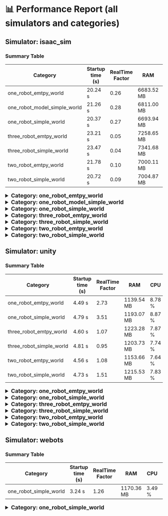 # 📊 Performance Report (all simulators and categories)

## Simulator: isaac_sim

### Summary Table

| Category | Startup time (s) | RealTime Factor | RAM | CPU | GPU |
|---|---|---|---|---|---|
| one_robot_emtpy_world | 20.24 s | 0.26 | 6683.52 MB | 53.42 % | 69.91 % |
| one_robot_model_simple_world | 21.26 s | 0.28 | 6811.00 MB | 57.78 % | 85.37 % |
| one_robot_simple_world | 20.37 s | 0.27 | 6693.94 MB | 51.96 % | 84.35 % |
| three_robot_emtpy_world | 23.21 s | 0.05 | 7258.65 MB | 49.14 % | 81.00 % |
| three_robot_simple_world | 23.47 s | 0.04 | 7341.68 MB | 49.34 % | 91.04 % |
| two_robot_emtpy_world | 21.78 s | 0.10 | 7000.11 MB | 56.17 % | 84.67 % |
| two_robot_simple_world | 20.72 s | 0.09 | 7004.87 MB | 51.94 % | 87.39 % |

<details>
<summary style="font-size:1.25em; font-weight:bold;">Category: one_robot_emtpy_world</summary>

**Timestamp:** 2025-09-18T19:19:33.751014  
**Total iterations:** 1  
**Average measured duration per iteration:** 20.24 s  

#### System Resources

| Metric                    | Value                          |
|---------------------------|--------------------------------|
| CPU average               | 53.42 %                    |
| RAM average               | 6683.52 MB (~6.53 GB) |
| GPU average               | 69.9 %                    |
| GPU Memory average        | 4034.74 MB (~3.94 GB) |

#### Simulation Performance

| Metric                    | Value                          |
|---------------------------|--------------------------------|
| Real Time Factor (RTF)     | 0.2566 (~26 % of real-time) |
| Average iteration time      | 80.87 s        |

> Simulation runs at ~26 % of real-time (1 s simulated → 3.9 s real).

</details>


<details>
<summary style="font-size:1.25em; font-weight:bold;">Category: one_robot_model_simple_world</summary>

**Timestamp:** 2025-09-18T14:12:41.996206  
**Total iterations:** 1  
**Average measured duration per iteration:** 21.26 s  

#### System Resources

| Metric                    | Value                          |
|---------------------------|--------------------------------|
| CPU average               | 57.78 %                    |
| RAM average               | 6811.00 MB (~6.65 GB) |
| GPU average               | 85.4 %                    |
| GPU Memory average        | 4802.11 MB (~4.69 GB) |

#### Simulation Performance

| Metric                    | Value                          |
|---------------------------|--------------------------------|
| Real Time Factor (RTF)     | 0.2752 (~28 % of real-time) |
| Average iteration time      | 84.66 s        |

> Simulation runs at ~28 % of real-time (1 s simulated → 3.6 s real).

</details>


<details>
<summary style="font-size:1.25em; font-weight:bold;">Category: one_robot_simple_world</summary>

**Timestamp:** 2025-09-18T19:24:01.490314  
**Total iterations:** 1  
**Average measured duration per iteration:** 20.37 s  

#### System Resources

| Metric                    | Value                          |
|---------------------------|--------------------------------|
| CPU average               | 51.96 %                    |
| RAM average               | 6693.94 MB (~6.54 GB) |
| GPU average               | 84.3 %                    |
| GPU Memory average        | 4069.96 MB (~3.97 GB) |

#### Simulation Performance

| Metric                    | Value                          |
|---------------------------|--------------------------------|
| Real Time Factor (RTF)     | 0.2655 (~27 % of real-time) |
| Average iteration time      | 80.89 s        |

> Simulation runs at ~27 % of real-time (1 s simulated → 3.8 s real).

</details>


<details>
<summary style="font-size:1.25em; font-weight:bold;">Category: three_robot_emtpy_world</summary>

**Timestamp:** 2025-09-18T19:22:34.691400  
**Total iterations:** 1  
**Average measured duration per iteration:** 23.21 s  

#### System Resources

| Metric                    | Value                          |
|---------------------------|--------------------------------|
| CPU average               | 49.14 %                    |
| RAM average               | 7258.65 MB (~7.09 GB) |
| GPU average               | 81.0 %                    |
| GPU Memory average        | 5395.67 MB (~5.27 GB) |

#### Simulation Performance

| Metric                    | Value                          |
|---------------------------|--------------------------------|
| Real Time Factor (RTF)     | 0.0481 (~5 % of real-time) |
| Average iteration time      | 84.57 s        |

> Simulation runs at ~5 % of real-time (1 s simulated → 20.8 s real).

</details>


<details>
<summary style="font-size:1.25em; font-weight:bold;">Category: three_robot_simple_world</summary>

**Timestamp:** 2025-09-18T19:26:58.737604  
**Total iterations:** 1  
**Average measured duration per iteration:** 23.47 s  

#### System Resources

| Metric                    | Value                          |
|---------------------------|--------------------------------|
| CPU average               | 49.34 %                    |
| RAM average               | 7341.68 MB (~7.17 GB) |
| GPU average               | 91.0 %                    |
| GPU Memory average        | 5440.12 MB (~5.31 GB) |

#### Simulation Performance

| Metric                    | Value                          |
|---------------------------|--------------------------------|
| Real Time Factor (RTF)     | 0.0405 (~4 % of real-time) |
| Average iteration time      | 84.50 s        |

> Simulation runs at ~4 % of real-time (1 s simulated → 24.7 s real).

</details>


<details>
<summary style="font-size:1.25em; font-weight:bold;">Category: two_robot_emtpy_world</summary>

**Timestamp:** 2025-09-18T19:21:04.206039  
**Total iterations:** 1  
**Average measured duration per iteration:** 21.78 s  

#### System Resources

| Metric                    | Value                          |
|---------------------------|--------------------------------|
| CPU average               | 56.17 %                    |
| RAM average               | 7000.11 MB (~6.84 GB) |
| GPU average               | 84.7 %                    |
| GPU Memory average        | 4631.04 MB (~4.52 GB) |

#### Simulation Performance

| Metric                    | Value                          |
|---------------------------|--------------------------------|
| Real Time Factor (RTF)     | 0.1023 (~10 % of real-time) |
| Average iteration time      | 84.53 s        |

> Simulation runs at ~10 % of real-time (1 s simulated → 9.8 s real).

</details>


<details>
<summary style="font-size:1.25em; font-weight:bold;">Category: two_robot_simple_world</summary>

**Timestamp:** 2025-09-18T19:25:28.331596  
**Total iterations:** 1  
**Average measured duration per iteration:** 20.72 s  

#### System Resources

| Metric                    | Value                          |
|---------------------------|--------------------------------|
| CPU average               | 51.94 %                    |
| RAM average               | 7004.87 MB (~6.84 GB) |
| GPU average               | 87.4 %                    |
| GPU Memory average        | 4705.13 MB (~4.59 GB) |

#### Simulation Performance

| Metric                    | Value                          |
|---------------------------|--------------------------------|
| Real Time Factor (RTF)     | 0.0909 (~9 % of real-time) |
| Average iteration time      | 80.94 s        |

> Simulation runs at ~9 % of real-time (1 s simulated → 11.0 s real).

</details>



## Simulator: unity

### Summary Table

| Category | Startup time (s) | RealTime Factor | RAM | CPU | GPU |
|---|---|---|---|---|---|
| one_robot_emtpy_world | 4.49 s | 2.73 | 1139.54 MB | 8.78 % | 31.59 % |
| one_robot_simple_world | 4.79 s | 3.51 | 1193.07 MB | 8.87 % | 28.15 % |
| three_robot_emtpy_world | 4.60 s | 1.07 | 1223.28 MB | 7.87 % | 21.90 % |
| three_robot_simple_world | 4.81 s | 0.95 | 1203.73 MB | 7.74 % | 23.02 % |
| two_robot_emtpy_world | 4.56 s | 1.08 | 1153.66 MB | 7.64 % | 23.89 % |
| two_robot_simple_world | 4.73 s | 1.51 | 1215.53 MB | 7.83 % | 21.76 % |

<details>
<summary style="font-size:1.25em; font-weight:bold;">Category: one_robot_emtpy_world</summary>

**Timestamp:** 2025-09-19T10:51:45.774734  
**Total iterations:** 19  
**Average measured duration per iteration:** 4.49 s  

#### System Resources

| Metric                    | Value                          |
|---------------------------|--------------------------------|
| CPU average               | 8.78 %                    |
| RAM average               | 1139.54 MB (~1.11 GB) |
| GPU average               | 31.6 %                    |
| GPU Memory average        | 3610.56 MB (~3.53 GB) |

#### Simulation Performance

| Metric                    | Value                          |
|---------------------------|--------------------------------|
| Real Time Factor (RTF)     | 2.7262 (~273 % of real-time) |
| Average iteration time      | 69.22 s        |

> Simulation runs at ~273 % of real-time (1 s simulated → 0.4 s real).

</details>


<details>
<summary style="font-size:1.25em; font-weight:bold;">Category: one_robot_simple_world</summary>

**Timestamp:** 2025-09-19T11:25:53.689882  
**Total iterations:** 16  
**Average measured duration per iteration:** 4.79 s  

#### System Resources

| Metric                    | Value                          |
|---------------------------|--------------------------------|
| CPU average               | 8.87 %                    |
| RAM average               | 1193.07 MB (~1.17 GB) |
| GPU average               | 28.1 %                    |
| GPU Memory average        | 3876.31 MB (~3.79 GB) |

#### Simulation Performance

| Metric                    | Value                          |
|---------------------------|--------------------------------|
| Real Time Factor (RTF)     | 3.5129 (~351 % of real-time) |
| Average iteration time      | 69.24 s        |

> Simulation runs at ~351 % of real-time (1 s simulated → 0.3 s real).

</details>


<details>
<summary style="font-size:1.25em; font-weight:bold;">Category: three_robot_emtpy_world</summary>

**Timestamp:** 2025-09-19T11:19:42.781754  
**Total iterations:** 16  
**Average measured duration per iteration:** 4.60 s  

#### System Resources

| Metric                    | Value                          |
|---------------------------|--------------------------------|
| CPU average               | 7.87 %                    |
| RAM average               | 1223.28 MB (~1.19 GB) |
| GPU average               | 21.9 %                    |
| GPU Memory average        | 3447.68 MB (~3.37 GB) |

#### Simulation Performance

| Metric                    | Value                          |
|---------------------------|--------------------------------|
| Real Time Factor (RTF)     | 1.0697 (~107 % of real-time) |
| Average iteration time      | 69.18 s        |

> Simulation runs at ~107 % of real-time (1 s simulated → 0.9 s real).

</details>


<details>
<summary style="font-size:1.25em; font-weight:bold;">Category: three_robot_simple_world</summary>

**Timestamp:** 2025-09-19T11:38:14.785123  
**Total iterations:** 16  
**Average measured duration per iteration:** 4.81 s  

#### System Resources

| Metric                    | Value                          |
|---------------------------|--------------------------------|
| CPU average               | 7.74 %                    |
| RAM average               | 1203.73 MB (~1.18 GB) |
| GPU average               | 23.0 %                    |
| GPU Memory average        | 3063.38 MB (~2.99 GB) |

#### Simulation Performance

| Metric                    | Value                          |
|---------------------------|--------------------------------|
| Real Time Factor (RTF)     | 0.9489 (~95 % of real-time) |
| Average iteration time      | 69.03 s        |

> Simulation runs at ~95 % of real-time (1 s simulated → 1.1 s real).

</details>


<details>
<summary style="font-size:1.25em; font-weight:bold;">Category: two_robot_emtpy_world</summary>

**Timestamp:** 2025-09-19T11:13:32.095303  
**Total iterations:** 16  
**Average measured duration per iteration:** 4.56 s  

#### System Resources

| Metric                    | Value                          |
|---------------------------|--------------------------------|
| CPU average               | 7.64 %                    |
| RAM average               | 1153.66 MB (~1.13 GB) |
| GPU average               | 23.9 %                    |
| GPU Memory average        | 3517.44 MB (~3.44 GB) |

#### Simulation Performance

| Metric                    | Value                          |
|---------------------------|--------------------------------|
| Real Time Factor (RTF)     | 1.0774 (~108 % of real-time) |
| Average iteration time      | 69.55 s        |

> Simulation runs at ~108 % of real-time (1 s simulated → 0.9 s real).

</details>


<details>
<summary style="font-size:1.25em; font-weight:bold;">Category: two_robot_simple_world</summary>

**Timestamp:** 2025-09-19T11:32:04.688533  
**Total iterations:** 16  
**Average measured duration per iteration:** 4.73 s  

#### System Resources

| Metric                    | Value                          |
|---------------------------|--------------------------------|
| CPU average               | 7.83 %                    |
| RAM average               | 1215.53 MB (~1.19 GB) |
| GPU average               | 21.8 %                    |
| GPU Memory average        | 3732.33 MB (~3.64 GB) |

#### Simulation Performance

| Metric                    | Value                          |
|---------------------------|--------------------------------|
| Real Time Factor (RTF)     | 1.5136 (~151 % of real-time) |
| Average iteration time      | 69.18 s        |

> Simulation runs at ~151 % of real-time (1 s simulated → 0.7 s real).

</details>



## Simulator: webots

### Summary Table

| Category | Startup time (s) | RealTime Factor | RAM | CPU | GPU |
|---|---|---|---|---|---|
| one_robot_simple_world | 3.24 s | 1.26 | 1170.36 MB | 3.49 % | 19.71 % |

<details>
<summary style="font-size:1.25em; font-weight:bold;">Category: one_robot_simple_world</summary>

**Timestamp:** 2025-09-18T16:41:41.574716  
**Total iterations:** 55  
**Average measured duration per iteration:** 3.24 s  

#### System Resources

| Metric                    | Value                          |
|---------------------------|--------------------------------|
| CPU average               | 3.49 %                    |
| RAM average               | 1170.36 MB (~1.14 GB) |
| GPU average               | 19.7 %                    |
| GPU Memory average        | 3725.33 MB (~3.64 GB) |

#### Simulation Performance

| Metric                    | Value                          |
|---------------------------|--------------------------------|
| Real Time Factor (RTF)     | 1.2570 (~126 % of real-time) |
| Average iteration time      | 66.97 s        |

> Simulation runs at ~126 % of real-time (1 s simulated → 0.8 s real).

</details>

